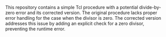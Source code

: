 This repository contains a simple Tcl procedure with a potential divide-by-zero error and its corrected version. The original procedure lacks proper error handling for the case when the divisor is zero. The corrected version addresses this issue by adding an explicit check for a zero divisor, preventing the runtime error.
